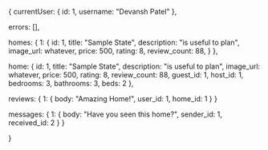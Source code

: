 {
  currentUser: {
    id: 1,
    username: "Devansh Patel"
  },

  errors: [],

  homes: {
    1: {
      id: 1,
      title: "Sample State",
      description: "is useful to plan",
      image_url: whatever,
      price: 500,
      rating: 8,
      review_count: 88,
    }
  },

  home: {
      id: 1,
      title: "Sample State",
      description: "is useful to plan",
      image_url: whatever,
      price: 500,
      rating: 8,
      review_count: 88,
      guest_id: 1,
      host_id: 1,
      bedrooms: 3,
      bathrooms: 3,
      beds: 2
    },

  reviews: {
    1: {
      body: "Amazing Home!",
      user_id: 1,
      home_id: 1
    }
  }

  messages: {
    1: {
      body: "Have you seen this home?",
      sender_id: 1,
      received_id: 2
    }
  }

}
